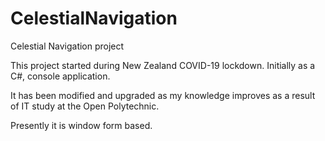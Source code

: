 # CelestialNavigation
Celestial Navigation project

This project started during New Zealand COVID-19 lockdown.  Initially as a C#, console application.  

It has been modified and upgraded as my knowledge improves as a result of IT study at the Open Polytechnic.

Presently it is window form based.
